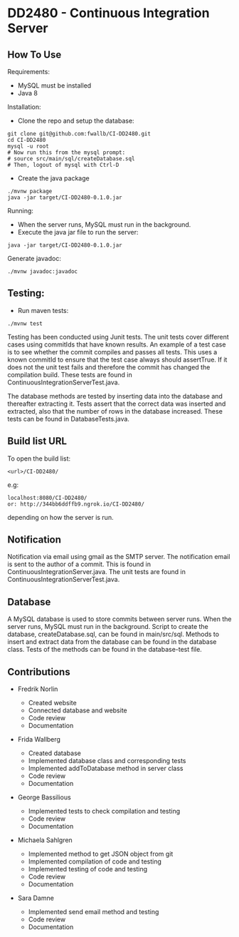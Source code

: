 # DD2480 - Continuous Integration Server

## How To Use
Requirements:
- MySQL must be installed
- Java 8

Installation:
- Clone the repo and setup the database:
```
git clone git@github.com:fwallb/CI-DD2480.git
cd CI-DD2480
mysql -u root
# Now run this from the mysql prompt:
# source src/main/sql/createDatabase.sql
# Then, logout of mysql with Ctrl-D
```

- Create the java package
```
./mvnw package
java -jar target/CI-DD2480-0.1.0.jar
```

Running:
- When the server runs, MySQL must run in the background.
- Execute the java jar file to run the server:
```
java -jar target/CI-DD2480-0.1.0.jar
```

Generate javadoc:
```
./mvnw javadoc:javadoc
```

## Testing:
- Run maven tests:
```
./mvnw test
```

Testing has been conducted using Junit tests. The unit tests cover different cases using commitIds that have known results.
An example of a test case is to see whether the commit compiles and passes all tests. This uses a known commitId to ensure that the test case always should assertTrue. If it does not the unit test fails and therefore the commit has changed the compilation build.
These tests are found in ContinuousIntegrationServerTest.java.

The database methods are tested by inserting data into the database and thereafter extracting it. Tests assert that the correct data was inserted and extracted, also that the number of rows in the database increased. These tests can be found in DatabaseTests.java.

## Build list URL
To open the build list:  
```
<url>/CI-DD2480/
```
e.g:
```
localhost:8080/CI-DD2480/
or: http://344bb6ddffb9.ngrok.io/CI-DD2480/
```
depending on how the server is run.


## Notification
Notification via email using gmail as the SMTP server. The notification email is sent to the author of a commit.
This is found in ContinuousIntegrationServer.java. The unit tests are found in ContinuousIntegrationServerTest.java.

## Database
A MySQL database is used to store commits between server runs. When the server runs, MySQL must run in the background. Script to create the database, createDatabase.sql, can be found in main/src/sql. Methods to insert and extract data from the database can be found in the database class. Tests of the methods can be found in the database-test file.

## Contributions

- Fredrik Norlin
  - Created website
  - Connected database and website
  - Code review
  - Documentation

- Frida Wallberg
  - Created database
  - Implemented database class and corresponding tests
  - Implemented addToDatabase method in server class
  - Code review
  - Documentation

- George Bassilious
  - Implemented tests to check compilation and testing
  - Code review
  - Documentation

- Michaela Sahlgren
  - Implemented method to get JSON object from git
  - Implemented compilation of code and testing
  - Implemented testing of code and testing
  - Code review
  - Documentation

- Sara Damne
  - Implemented send email method and testing
  - Code review
  - Documentation
